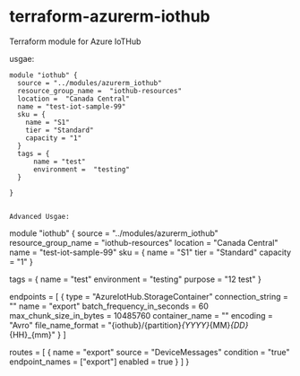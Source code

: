 # terraform-azurerm-iothub
Terraform module for Azure IoTHub

usgae:
```
module "iothub" {
  source = "../modules/azurerm_iothub"
  resource_group_name =  "iothub-resources"
  location =  "Canada Central"
  name = "test-iot-sample-99"
  sku = {
    name = "S1"
    tier = "Standard"
    capacity = "1"
  }
  tags = {
      name = "test"
      environment =  "testing"
  }

}


Advanced Usgae:
```
module "iothub" {
  source = "../modules/azurerm_iothub"
  resource_group_name =  "iothub-resources"
  location =  "Canada Central"
  name = "test-iot-sample-99"
  sku = {
    name = "S1"
    tier = "Standard"
    capacity = "1"
  }
  
  tags = {
      name = "test"
      environment =  "testing"
      purpose = "12 test"
  }


endpoints = [
  {
    type                       = "AzureIotHub.StorageContainer"
    connection_string          = ""
    name                       = "export"
    batch_frequency_in_seconds = 60
    max_chunk_size_in_bytes    = 10485760
    container_name             = ""
    encoding                   = "Avro"
    file_name_format           = "{iothub}/{partition}_{YYYY}_{MM}_{DD}_{HH}_{mm}"
  }
]

routes = [
    {
        name           = "export"
        source         = "DeviceMessages"
        condition      = "true"
        endpoint_names = ["export"]
        enabled        = true
    }
]
}
```
